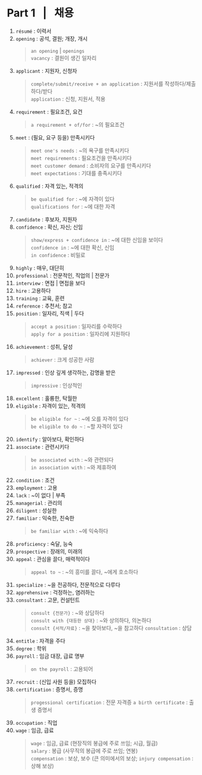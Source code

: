 # Part 1 &nbsp; | &nbsp; 채용

1. `résumé` : 이력서
2. `opening` : 공석, 결원; 개장, 개시
    > `an opening` | `openings`  
    > `vacancy` : 결원이 생긴 일자리
3. `applicant` : 지원자, 신청자
    > `complete/submit/receive + an application` : 지원서를 작성하다/제출하다/받다  
    > `application` : 신청, 지원서, 적용
4. `requirement` : 필요조건, 요건
    > `a requirement + of/for` : ~의 필요조건
5. `meet` : (필요, 요구 등을) 만족시키다
    > `meet one's needs` : ~의 욕구를 만족시키다  
    > `meet requirements` : 필요조건을 만족시키다  
    > `meet customer demand` : 소비자의 요구를 만족시키다  
    > `meet expectations` : 기대를 충족시키다
6. `qualified` : 자격 있는, 적격의
    > `be qualified for` : ~에 자격이 있다  
    > `qualifications for` : ~에 대한 자격
7. `candidate` : 후보자, 지원자
8. `confidence` : 확신, 자신; 신임
    > `show/express + confidence in` : ~에 대한 신임을 보이다  
    > `confidence in` : ~에 대한 확신, 신임  
    > `in confidence` : 비밀로
9. `highly` : 매우, 대단히
10. `professional` : 전문적인, 직업의 | 전문가
11. `interview` : 면접 | 면접을 보다
12. `hire` : 고용하다
13. `training` : 교육, 훈련
14. `reference` : 추천서; 참고
15. `position` : 일자리, 직색 | 두다
    > `accept a position` : 일자리를 수락하다  
    > `apply for a position` : 일자리에 지원하다
16. `achievement` : 성취, 달성
    > `achiever` : 크게 성공한 사람
17. `impressed` : 인상 깊게 생각하는, 감명을 받은
    > `impressive` : 인상적인
18. `excellent` : 훌륭한, 탁월한
19. `eligible` : 자격이 있는, 적격의
    > `be eligible for ~` : ~에 오를 자격이 있다  
    > `be eligible to do ~` : ~할 자격이 있다
20. `identify` : 알아보다, 확인하다
21. `associate` : 관련시키다
    > `be associated with` : ~와 관련되다  
    > `in association with` : ~와 제휴하여
22. `condition` : 조건
23. `employment` : 고용
24. `lack` : ~이 없다 | 부족
25. `managerial` : 관리의
26. `diligent` : 성실한
27. `familiar` : 익숙한, 친숙한
    > `be familiar with` : ~에 익숙하다
28. `proficiency` : 숙달, 능숙
29. `prospective` : 장래의, 미래의
30. `appeal` : 관심을 끌다, 매력적이다
    > `appeal to ~` : ~의 흥미를 끌다, ~에게 호소하다
31. `specialize` : ~을 전공하다, 전문적으로 다루다
32. `apprehensive` : 걱정하는, 염려하는
33. `consultant` : 고문, 컨설턴트
    > `consult {전문가}` : ~와 상담하다  
    > `consult with {대등한 상대}` : ~와 상의하다, 의논하다  
    > `consult {서적/자료}` : ~을 찾아보다, ~을 참고하다
    > `consultation` : 상담
34. `entitle` : 자격을 주다
35. `degree` : 학위
36. `payroll` : 임금 대장, 급료 명부
    > `on the payroll` : 고용되어
37. `recruit` : (신입 사원 등을) 모집하다
38. `certification` : 증명서, 증명
    > `progessional certification` : 전문 자격증
    > `a birth certificate` : 출생 증명서
39. `occupation` : 직업
40. `wage` : 임금, 급료
    > `wage` : 임금, 급료 (현장직의 봉급에 주로 쓰임; 시급, 월급)  
    > `salary` : 봉급 (사무직의 봉급에 주로 쓰임; 연봉)  
    > `compensation` : 보상, 보수 (큰 의미에서의 보상; `injury compensation` : 상해 보상)